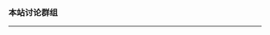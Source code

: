 ### 本站讨论群组
---

<iframe id="forum_embed"
  src="javascript:void(0)"
  scrolling="no"
  frameborder="0"
  width="750"
  height="700">
</iframe>
<script type="text/javascript">
  document.getElementById('forum_embed').src =
     'https://groups.google.com/forum/embed/?place=forum/bobinsun'
     + '&showsearch=true&showpopout=true&showtabs=false'
     + '&parenturl=' + encodeURIComponent(window.location.href);
</script>